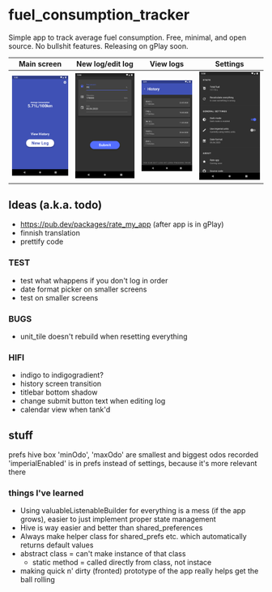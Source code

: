 # fuel_consumption_tracker

Simple app to track average fuel consumption. Free, minimal, and open source. No bullshit features. Releasing on gPlay soon.

| Main screen                       | New log/edit log                 | View logs                             | Settings                                  |
|-----------------------------------|----------------------------------|---------------------------------------|-------------------------------------------|
| ![Main screen](/scrnsht/main.png) | ![New log](/scrnsht/new_log.png) | ![History view](/scrnsht/history.png) | ![Settings screen](/scrnsht/settings.png) |

## Ideas (a.k.a. todo)

- https://pub.dev/packages/rate_my_app (after app is in gPlay)
- finnish translation
- prettify code


### TEST

- test what whappens if you don't log in order
- date format picker on smaller screens
- test on smaller screens


### BUGS

- unit_tile doesn't rebuild when resetting everything


### HIFI

- indigo to indigogradient?
- history screen transition
- titlebar bottom shadow
- change submit button text when editing log
- calendar view when tank'd


## stuff

prefs hive box
    'minOdo', 'maxOdo' are smallest and biggest odos recorded
    'imperialEnabled' is in prefs instead of settings, because it's more relevant there


### things I've learned

- Using valuableListenableBuilder for everything is a mess (if the app grows), easier to just implement proper state management
- Hive is way easier and better than shared_preferences
- Always make helper class for shared_prefs etc. which automatically returns default values
- abstract class = can't make instance of that class
    - static method = called directly from class, not instace
- making quick n' dirty (fronted) prototype of the app really helps get the ball rolling